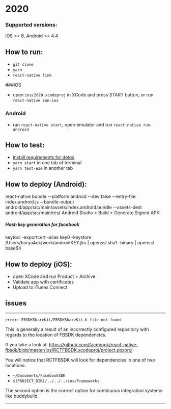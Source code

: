 # 2020

### Supported versions:
iOS >= 8, Android >= 4.4

## How to run:
* `git clone`
* `yarn`
* `react-native link`


###iOS 

* open `ios/2020.xcodeproj` in XCode and press START button, or run `react-native run-ios`

### Android 

* run `react-native start`, open emulator and run `react-native run-android`


## How to test:
* [install requirements for detox](https://github.com/wix/detox/blob/master/docs/Introduction.GettingStarted.md)
* `yarn start` in one tab of terminal
* `yarn test-e2e` in another tab


## How to deploy (Android):
 react-native bundle --platform android --dev false --entry-file index.android.js --bundle-output android/app/src/main/assets/index.android.bundle --assets-dest android/app/src/main/res/
 Android Studio > Build > Generate Signed APK
##### Hash key generation for facebook
 keytool -exportcert -alias key0 -keystore /Users/burya4ok/work/androidKEY.jks | openssl sha1 -binary | openssl base64
  

## How to deploy (iOS):
 * open XCode and run Product > Archive
 * Validate app with certificates
 * Upload to iTunes Connect
 
## issues 

---- 
`error: FBSDKShareKit/FBSDKShareKit.h file not found`

This is generally a result of an incorrectly configured repository with regards to the location of FBSDK dependencies.

If you take a look at: https://github.com/facebook/react-native-fbsdk/blob/master/ios/RCTFBSDK.xcodeproj/project.pbxproj

You will notice that RCTFBSDK will look for dependencies in one of two locations:

- `~/Documents/FacebookSDK`
- `$(PROJECT_DIR)/../../../ios/Frameworks`

The second option is the correct option for continuous integration systems like buddybuild.

---- 

